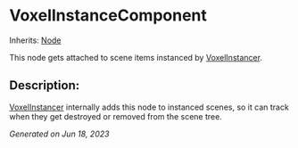 # VoxelInstanceComponent

Inherits: [Node](https://docs.godotengine.org/en/stable/classes/class_node.html)


This node gets attached to scene items instanced by [VoxelInstancer](VoxelInstancer.md).

## Description: 

[VoxelInstancer](VoxelInstancer.md) internally adds this node to instanced scenes, so it can track when they get destroyed or removed from the scene tree.

_Generated on Jun 18, 2023_
